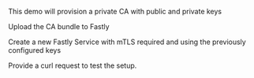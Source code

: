 
This demo will provision a private CA with public and private keys

Upload the CA bundle to Fastly

Create a new Fastly Service with mTLS required and using the previously configured keys

Provide a curl request to test the setup.

